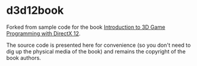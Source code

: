 # d3d12book

Forked from sample code for the book [Introduction to 3D Game Programming with DirectX 12](http://www.d3dcoder.net/d3d12.htm).

The source code is presented here for convenience (so you don't need to dig up the physical media of the book) and remains the copyright of the book authors.

